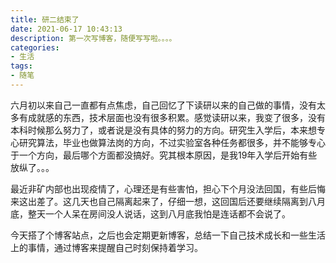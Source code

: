 ```yaml
---
title: 研二结束了
date: 2021-06-17 10:43:13
description: 第一次写博客，随便写写啦。。。。
categories: 
- 生活
tags:
- 随笔
---
```


六月初以来自己一直都有点焦虑，自己回忆了下读研以来的自己做的事情，没有太多有成就感的东西，技术层面也没有很多积累。感觉读研以来，我变了很多，没有本科时候那么努力了，或者说是没有具体的努力的方向。研究生入学后，本来想专心研究算法，毕业也做算法岗的方向，不过实验室各种任务都很多，并不能够专心于一个方向，最后哪个方面都没搞好。究其根本原因，是我19年入学后开始有些放纵了。。。

最近非矿内部也出现疫情了，心理还是有些害怕，担心下个月没法回国，有些后悔来这出差了。这几天也自己隔离起来了，仔细一想，这回国后还要继续隔离到八月底，整天一个人呆在房间没人说话，这到八月底我怕是连话都不会说了。

今天搭了个博客站点，之后也会定期更新博客，总结一下自己技术成长和一些生活上的事情，通过博客来提醒自己时刻保持着学习。

